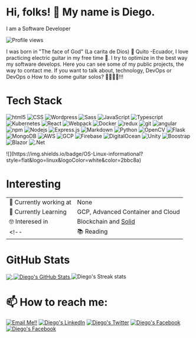 <!-- \[!\[Header\](https://raw.githubusercontent.com/MartinHeinz/MartinHeinz/master/readme_header.png "Header")](https://diego40g.github.io/myProfile/) -->

# Hi, folks! 👋 My name is Diego. 
I am a Software Developer

![Profile views](https://gpvc.arturio.dev/diego40g) 

I was born in "The face of God" (La carita de Dios) 👼 Quito -Ecuador, 
I love practicing electric guitar in my free time 🎸.  I try to optimize in the best way my software develops. 
Here you can see some of my public projects, the way to contact me.
If you want to talk about, technology, DevOps or DevOps o How to do some guitar solos? 🎸🎶🎶🎶!!!
# Tech Stack
<p>
  <img alt="html5" src="https://img.shields.io/badge/html5-%23E34F26.svg?style=for-square&logo=html5&logoColor=white" />
  <img alt="CSS" src="https://img.shields.io/badge/CSS%20-%231572B6.svg?style=flat-square&logo=css3&logoColor=white" />
  <img alt="Wordpress" src="https://img.shields.io/badge/WordPress-%23117AC9.svg?style=for-square&logo=WordPress&logoColor=white" />
  <img alt="Sass" src="https://img.shields.io/badge/-Sass-CC6699?style=flat-square&logo=sass&logoColor=white" />
  <img alt="JavaScript" src="https://img.shields.io/badge/JavaScript%20-%23F7DF1E.svg?style=flat-square&logo=javascript&logoColor=black" />
  <img alt="Typescript" src="https://img.shields.io/badge/typescript-%23007ACC.svg?style=for-square&logo=typescript&logoColor=white" />
  <img alt="Kubernetes" src="https://img.shields.io/badge/kubernetes-%23326ce5.svg?style=for-square&logo=kubernetes&logoColor=white">
  <img alt="React" src="https://img.shields.io/badge/-React-45b8d8?style=flat-square&logo=react&logoColor=white" />
  <img alt="Webpack" src="https://img.shields.io/badge/-Webpack-8DD6F9?style=flat-square&logo=webpack&logoColor=white" /> 
  <img alt="Docker" src="https://img.shields.io/badge/-Docker-46a2f1?style=flat-square&logo=docker&logoColor=white" />
  <img alt="redux" src="https://img.shields.io/badge/-Redux-764ABC?style=flat-square&logo=redux&logoColor=white" />
  <img alt="git" src="https://img.shields.io/badge/-Git-F05032?style=flat-square&logo=git&logoColor=white" />
  <img alt="angular" src="https://img.shields.io/badge/-Angular-DD0031?style=flat-square&logo=angular&logoColor=white" />
  <img alt="npm" src="https://img.shields.io/badge/-NPM-CB3837?style=flat-square&logo=npm&logoColor=white" />
  <img alt="Nodejs" src="https://img.shields.io/badge/-Nodejs-43853d?style=flat-square&logo=Node.js&logoColor=white" />
  <img alt="Express.js" src="https://img.shields.io/badge/express.js-%23404d59.svg?style=for-square&logo=express&logoColor=%2361DAFB" />
  <img alt="Markdown" src="https://img.shields.io/badge/Markdown-%23000000.svg?style=flat-square&logo=markdown&logoColor=white" />
  <img alt="Python" src="https://img.shields.io/badge/Python%20-%2314354C.svg?style=flat-square&logo=python&logoColor=white" />
  <img alt="OpenCV" src="https://img.shields.io/badge/opencv-%23white.svg?style=for-square&logo=opencv&logoColor=white" />
  <img alt="Flask" src="https://img.shields.io/badge/flask-%23000.svg?style=for-square&logo=flask&logoColor=white" />
  <img alt="MongoDB" src="https://img.shields.io/badge/MongoDB-%234ea94b.svg?style=for-square&logo=mongodb&logoColor=white" />
  <img alt="AWS" src="https://img.shields.io/badge/AWS-%23FF9900.svg?style=for-square&logo=amazon-aws&logoColor=white" />
  <img alt="GCP" src="https://img.shields.io/badge/GoogleCloud-%234285F4.svg?style=for-square&logo=google-cloud&logoColor=white" />
  <img alt="Firebase" src="https://img.shields.io/badge/firebase-%23039BE5.svg?style=for-square&logo=firebase" />
  <img alt="DigitalOcean" src="https://img.shields.io/badge/DigitalOcean-%230167ff.svg?style=for-square&logo=digitalOcean&logoColor=white" />
  <img alt="Unity" src="https://img.shields.io/badge/unity-%23000000.svg?style=for-square&logo=unity&logoColor=white" />
  <img alt="Boostrap" src="https://img.shields.io/badge/bootstrap-%23563D7C.svg?style=for-square&logo=bootstrap&logoColor=white" />
  <img alt="Blazor" src="https://img.shields.io/badge/blazor-%235C2D91.svg?style=for-square&logo=blazor&logoColor=white" />
  <img alt=".Net" src="https://img.shields.io/badge/.NET-5C2D91?style=for-square&logo=.net&logoColor=white" />
</p>
![](https://img.shields.io/badge/OS-Linux-informational?style=flat&logo=linux&logoColor=white&color=2bbc8a)

# Interesting
|                          |              |
| -----------              | ----------- |
| 🔭 Currently working at    | None       |
| 🌱 Currently Learning    | GCP, Advanced Container and Cloud |
| 🤓 Interesed in          | Blockchain and [Solid](https://solidproject.org/) |
<!-- |  📚 Reading          | [Code Complete](https://www.amazon.com/-/es/Steve-McConnell/dp/0735619670/ref=sr_1_1?__mk_es_US=%C3%85M%C3%85%C5%BD%C3%95%C3%91&dchild=1&keywords=code+complete&qid=1625516955&s=books&sr=1-1) and  [Effective Engineer](https://www.amazon.com/Effective-Engineer-Engineering-Disproportionate-Meaningful/dp/0996128107) | -->

# GitHub Stats

<a href="https://github.com/diego40g/diego40g">
  <img align="center" src="https://github-readme-stats.vercel.app/api/top-langs/?username=diego40g&layout=compact&hide=java,html,tex&title_color=ffffff&text_color=c9cacc&icon_color=2bbc8a&bg_color=1d1f21&langs_count=5" />
</a>
<a href="https://github.com/diego40g/diego40g">
  <img align="center" src="https://github-readme-stats.vercel.app/api?username=diego40g&show_icons=true&line_height=27&count_private=true&title_color=ffffff&text_color=c9cacc&icon_color=2bbc8a&bg_color=1d1f21" alt="Diego's GitHub Stats" />
</a>

<img  src="https://github-readme-streak-stats.herokuapp.com/?user=diego40g&theme=dark" alt="Diego's Streak stats" >

# 📫 How to reach me: 
<a href="mailto:diegopaznaula@gmail.com">![Email Me!!](https://img.shields.io/badge/Gmail-D14836?style=for-square&logo=gmail&logoColor=white)</a> 
<a href="https://www.linkedin.com/in/diego-paz-2bb334134/">![Diego's LinkedIn](https://img.shields.io/badge/LinkedIn-0077B5?style=for-square&logo=linkedin&logoColor=white)</a>
<a href="https://twitter.com/DiegoPaz7">![Diego's Twitter](https://img.shields.io/badge/Twitter-1DA1F2?style=for-square&logo=twitter&logoColor=white)</a>
<a href="https://www.facebook.com/diego.paz.1257">![Diego's Facebook](https://img.shields.io/badge/Facebook-1877F2?style=for-square&logo=facebook&logoColor=white)</a>
<a href="https://www.facebook.com/diego.paz.1257">![Diego's Facebook](https://img.shields.io/badge/WhatsApp-25D366?style=for-square&logo=whatsapp&logoColor=white)</a>
<!-- <a href="https://stackoverflow.com/users/2509472/pbk1303?tab=profile"><img alt="Stack Overflow" src="https://img.shields.io/badge/-Stack%20Overflow-FE7A16?style=for-the-badge&logo=stack-overflow&logoColor=white"></a> -->

<!--
**diego40g/diego40g** is a ✨ _special_ ✨ repository because its `README.md` (this file) appears on your GitHub profile.

Here are some ideas to get you started:

- 🔭 I’m currently working on ...
- 🌱 I’m currently learning ...
- 👯 I’m looking to collaborate on ...
- 🤔 I’m looking for help with ...
- 💬 Ask me about ...
- 📫 How to reach me: ...
- 😄 Pronouns: ...
- ⚡ Fun fact: ...
-->
